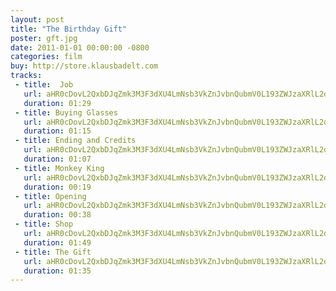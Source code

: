 ```yaml
---
layout: post
title: "The Birthday Gift"
poster: gft.jpg
date: 2011-01-01 00:00:00 -0800
categories: film
buy: http://store.klausbadelt.com
tracks:
 - title:  Job
   url: aHR0cDovL2QxbDJqZmk3M3F3dXU4LmNsb3VkZnJvbnQubmV0L193ZWJzaXRlL2dmdC9fSm9iLm1wMw==
   duration: 01:29
 - title: Buying Glasses
   url: aHR0cDovL2QxbDJqZmk3M3F3dXU4LmNsb3VkZnJvbnQubmV0L193ZWJzaXRlL2dmdC9CdXlpbmcgR2xhc3Nlcy5tcDM=
   duration: 01:15
 - title: Ending and Credits
   url: aHR0cDovL2QxbDJqZmk3M3F3dXU4LmNsb3VkZnJvbnQubmV0L193ZWJzaXRlL2dmdC9FbmRpbmcgYW5kIENyZWRpdHMubXAz
   duration: 01:07
 - title: Monkey King
   url: aHR0cDovL2QxbDJqZmk3M3F3dXU4LmNsb3VkZnJvbnQubmV0L193ZWJzaXRlL2dmdC9Nb25rZXkgS2luZy5tcDM=
   duration: 00:19
 - title: Opening
   url: aHR0cDovL2QxbDJqZmk3M3F3dXU4LmNsb3VkZnJvbnQubmV0L193ZWJzaXRlL2dmdC9PcGVuaW5nLm1wMw==
   duration: 00:38
 - title: Shop
   url: aHR0cDovL2QxbDJqZmk3M3F3dXU4LmNsb3VkZnJvbnQubmV0L193ZWJzaXRlL2dmdC9TaG9wLm1wMw==
   duration: 01:49
 - title: The Gift
   url: aHR0cDovL2QxbDJqZmk3M3F3dXU4LmNsb3VkZnJvbnQubmV0L193ZWJzaXRlL2dmdC9UaGUgR2lmdC5tcDM=
   duration: 01:35
---
```

